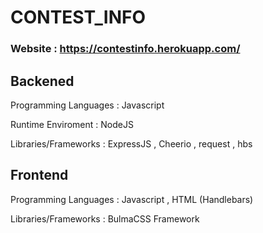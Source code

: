 # CONTEST_INFO

### Website : https://contestinfo.herokuapp.com/

## Backened

Programming Languages : Javascript

Runtime Enviroment : NodeJS

Libraries/Frameworks : ExpressJS , Cheerio , request , hbs

## Frontend

Programming Languages : Javascript , HTML (Handlebars)

Libraries/Frameworks : BulmaCSS Framework
